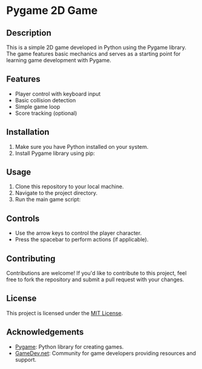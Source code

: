 # Pygame 2D Game

## Description
This is a simple 2D game developed in Python using the Pygame library. The game features basic mechanics and serves as a starting point for learning game development with Pygame.

## Features
- Player control with keyboard input
- Basic collision detection
- Simple game loop
- Score tracking (optional)

## Installation
1. Make sure you have Python installed on your system.
2. Install Pygame library using pip:


## Usage
1. Clone this repository to your local machine.
2. Navigate to the project directory.
3. Run the main game script:



## Controls
- Use the arrow keys to control the player character.
- Press the spacebar to perform actions (if applicable).

## Contributing
Contributions are welcome! If you'd like to contribute to this project, feel free to fork the repository and submit a pull request with your changes.

## License
This project is licensed under the [MIT License](LICENSE).

## Acknowledgements
- [Pygame](https://www.pygame.org/): Python library for creating games.
- [GameDev.net](https://www.gamedev.net/): Community for game developers providing resources and support.

